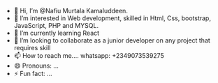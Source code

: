 - 👋 Hi, I’m @Nafiu Murtala Kamaluddeen.
- 👀 I’m interested in Web development, skilled in Html, Css, bootstrap, JavaScript, PHP and MYSQL.
- 🌱 I’m currently learning React
- 💞️ I’m looking to collaborate as a junior developer on any project that requires skill
- 📫 How to reach me....  whatsapp: +2349073539275
- 😄 Pronouns: ...
- ⚡ Fun fact: ...

<!---
NaphMK/NaphMK is a ✨ special ✨ repository because its `README.md` (this file) appears on your GitHub profile.
You can click the Preview link to take a look at your changes.
--->
